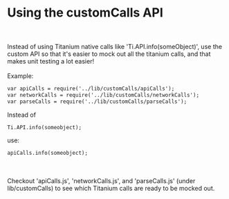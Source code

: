 Using the customCalls API
===========================
<br><br>
Instead of using Titanium native calls like 'Ti.API.info(someObject)', use the custom API so that it's easier to mock out all the titanium calls, and that makes unit testing a lot easier!
<br><br>
Example:
```html
var apiCalls = require('../lib/customCalls/apiCalls');
var networkCalls = require('../lib/customCalls/networkCalls');
var parseCalls = require('../lib/customCalls/parseCalls');
```
Instead of
```html
Ti.API.info(someobject);
```
use:
```html
apiCalls.info(someobject);
```
<br><br>
Checkout 'apiCalls.js', 'networkCalls.js', and 'parseCalls.js' (under lib/customCalls) to see which Titanium calls are ready to be mocked out.